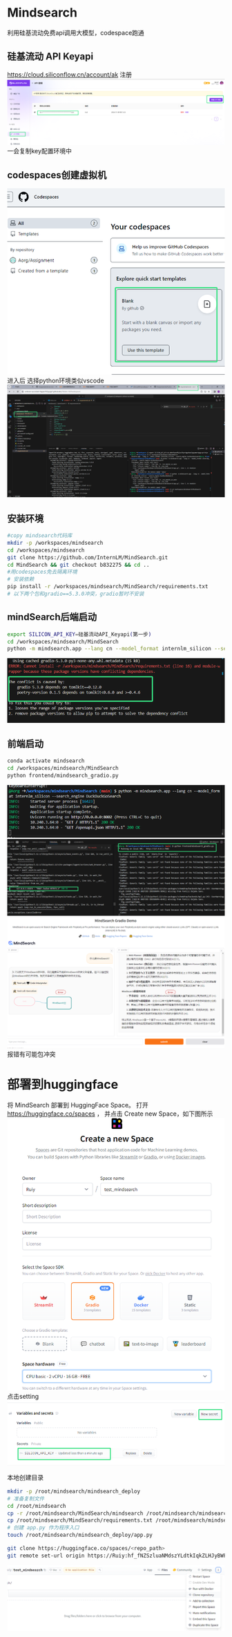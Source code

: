 # Mindsearch
利用硅基流动免费api调用大模型，codespace跑通
## 硅基流动 API Keyapi
<https://cloud.siliconflow.cn/account/ak>
注册
![alt text](image-3.png)
一会复制key配置环境中

## codespaces创建虚拟机
![alt text](image.png)
进入后
选择python环境类似vscode
![alt text](image-1.png)
## 安装环境
```bash
#copy mindsearch代码库
mkdir -p /workspaces/mindsearch
cd /workspaces/mindsearch
git clone https://github.com/InternLM/MindSearch.git
cd MindSearch && git checkout b832275 && cd ..
#用codespaces免去隔离环境
# 安装依赖
pip install -r /workspaces/mindsearch/MindSearch/requirements.txt
# 以下两个包和gradio==5.3.0冲突，gradio暂时不安装
```
## mindSearch后端启动
```bash
export SILICON_API_KEY=硅基流动API_Keyapi(第一步)
cd /workspaces/mindsearch/MindSearch
python -m mindsearch.app --lang cn --model_format internlm_silicon --search_engine DuckDuckGoSearch
```
![alt text](image-4.png)
## 前端启动
```bash
conda activate mindsearch
cd /workspaces/mindsearch/MindSearch
python frontend/mindsearch_gradio.py
```
![alt text](image-7.png)
![alt text](image-5.png)
![alt text](image-9.png)
报错有可能包冲突

# 部署到huggingface
将 MindSearch 部署到 HuggingFace Space。
打开 https://huggingface.co/spaces ，
并点击 Create new Space，如下图所示
![alt text](image-8.png)
点击setting
![alt text](image-10.png)

本地创建目录
```bash
mkdir -p /root/mindsearch/mindsearch_deploy
# 准备复制文件
cd /root/mindsearch
cp -r /root/mindsearch/MindSearch/mindsearch /root/mindsearch/mindsearch_deploy
cp /root/mindsearch/MindSearch/requirements.txt /root/mindsearch/mindsearch_deploy
# 创建 app.py 作为程序入口
touch /root/mindsearch/mindsearch_deploy/app.py
```
```bash
git clone https://huggingface.co/spaces/<repo_path>
git remote set-url origin https://Ruiy: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@huggingface.co/spaces/Ruiy/test_mindsearch

```
![alt text](image-11.png)

